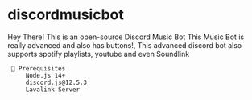 # discordmusicbot
Hey There! This is an open-source Discord Music Bot
This Music Bot is really advanced and also has buttons!, This advanced discord bot also supports spotify playlists, youtube and even Soundlink
     
  	 🚧 Prerequisites
         Node.js 14+
         discord.js@12.5.3
         Lavalink Server
